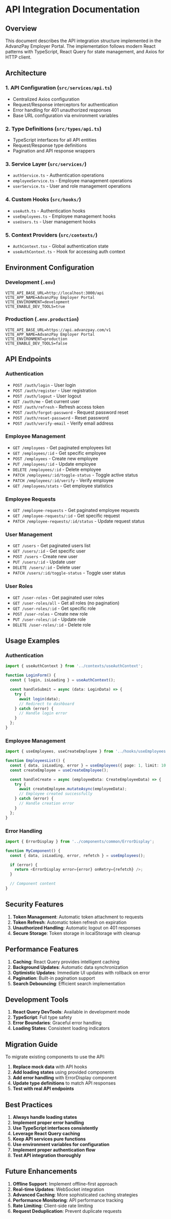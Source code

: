 # API Integration Documentation

## Overview

This document describes the API integration structure implemented in the AdvanzPay Employer Portal. The implementation follows modern React patterns with TypeScript, React Query for state management, and Axios for HTTP client.

## Architecture

### 1. **API Configuration** (`src/services/api.ts`)

- Centralized Axios configuration
- Request/Response interceptors for authentication
- Error handling for 401 unauthorized responses
- Base URL configuration via environment variables

### 2. **Type Definitions** (`src/types/api.ts`)

- TypeScript interfaces for all API entities
- Request/Response type definitions
- Pagination and API response wrappers

### 3. **Service Layer** (`src/services/`)

- `authService.ts` - Authentication operations
- `employeeService.ts` - Employee management operations
- `userService.ts` - User and role management operations

### 4. **Custom Hooks** (`src/hooks/`)

- `useAuth.ts` - Authentication hooks
- `useEmployees.ts` - Employee management hooks
- `useUsers.ts` - User management hooks

### 5. **Context Providers** (`src/contexts/`)

- `AuthContext.tsx` - Global authentication state
- `useAuthContext.ts` - Hook for accessing auth context

## Environment Configuration

### Development (`.env`)

```env
VITE_API_BASE_URL=http://localhost:3000/api
VITE_APP_NAME=AdvanzPay Employer Portal
VITE_ENVIRONMENT=development
VITE_ENABLE_DEV_TOOLS=true
```

### Production (`.env.production`)

```env
VITE_API_BASE_URL=https://api.advanzpay.com/v1
VITE_APP_NAME=AdvanzPay Employer Portal
VITE_ENVIRONMENT=production
VITE_ENABLE_DEV_TOOLS=false
```

## API Endpoints

### Authentication

- `POST /auth/login` - User login
- `POST /auth/register` - User registration
- `POST /auth/logout` - User logout
- `GET /auth/me` - Get current user
- `POST /auth/refresh` - Refresh access token
- `POST /auth/forgot-password` - Request password reset
- `POST /auth/reset-password` - Reset password
- `POST /auth/verify-email` - Verify email address

### Employee Management

- `GET /employees` - Get paginated employees list
- `GET /employees/:id` - Get specific employee
- `POST /employees` - Create new employee
- `PUT /employees/:id` - Update employee
- `DELETE /employees/:id` - Delete employee
- `PATCH /employees/:id/toggle-status` - Toggle active status
- `PATCH /employees/:id/verify` - Verify employee
- `GET /employees/stats` - Get employee statistics

### Employee Requests

- `GET /employee-requests` - Get paginated employee requests
- `GET /employee-requests/:id` - Get specific request
- `PATCH /employee-requests/:id/status` - Update request status

### User Management

- `GET /users` - Get paginated users list
- `GET /users/:id` - Get specific user
- `POST /users` - Create new user
- `PUT /users/:id` - Update user
- `DELETE /users/:id` - Delete user
- `PATCH /users/:id/toggle-status` - Toggle user status

### User Roles

- `GET /user-roles` - Get paginated user roles
- `GET /user-roles/all` - Get all roles (no pagination)
- `GET /user-roles/:id` - Get specific role
- `POST /user-roles` - Create new role
- `PUT /user-roles/:id` - Update role
- `DELETE /user-roles/:id` - Delete role

## Usage Examples

### Authentication

```typescript
import { useAuthContext } from '../contexts/useAuthContext';

function LoginForm() {
  const { login, isLoading } = useAuthContext();

  const handleSubmit = async (data: LoginData) => {
    try {
      await login(data);
      // Redirect to dashboard
    } catch (error) {
      // Handle login error
    }
  };
}
```

### Employee Management

```typescript
import { useEmployees, useCreateEmployee } from '../hooks/useEmployees';

function EmployeesList() {
  const { data, isLoading, error } = useEmployees({ page: 1, limit: 10 });
  const createEmployee = useCreateEmployee();

  const handleCreate = async (employeeData: CreateEmployeeData) => {
    try {
      await createEmployee.mutateAsync(employeeData);
      // Employee created successfully
    } catch (error) {
      // Handle creation error
    }
  };
}
```

### Error Handling

```typescript
import { ErrorDisplay } from '../components/common/ErrorDisplay';

function MyComponent() {
  const { data, isLoading, error, refetch } = useEmployees();

  if (error) {
    return <ErrorDisplay error={error} onRetry={refetch} />;
  }

  // Component content
}
```

## Security Features

1. **Token Management**: Automatic token attachment to requests
2. **Token Refresh**: Automatic token refresh on expiration
3. **Unauthorized Handling**: Automatic logout on 401 responses
4. **Secure Storage**: Token storage in localStorage with cleanup

## Performance Features

1. **Caching**: React Query provides intelligent caching
2. **Background Updates**: Automatic data synchronization
3. **Optimistic Updates**: Immediate UI updates with rollback on error
4. **Pagination**: Built-in pagination support
5. **Search Debouncing**: Efficient search implementation

## Development Tools

1. **React Query DevTools**: Available in development mode
2. **TypeScript**: Full type safety
3. **Error Boundaries**: Graceful error handling
4. **Loading States**: Consistent loading indicators

## Migration Guide

To migrate existing components to use the API:

1. **Replace mock data** with API hooks
2. **Add loading states** using provided components
3. **Add error handling** with ErrorDisplay component
4. **Update type definitions** to match API responses
5. **Test with real API endpoints**

## Best Practices

1. **Always handle loading states**
2. **Implement proper error handling**
3. **Use TypeScript interfaces consistently**
4. **Leverage React Query caching**
5. **Keep API services pure functions**
6. **Use environment variables for configuration**
7. **Implement proper authentication flow**
8. **Test API integration thoroughly**

## Future Enhancements

1. **Offline Support**: Implement offline-first approach
2. **Real-time Updates**: WebSocket integration
3. **Advanced Caching**: More sophisticated caching strategies
4. **Performance Monitoring**: API performance tracking
5. **Rate Limiting**: Client-side rate limiting
6. **Request Deduplication**: Prevent duplicate requests
